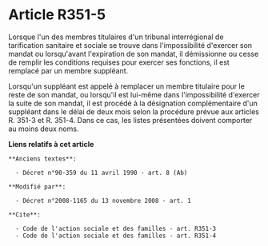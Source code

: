 # Article R351-5

Lorsque l'un des membres titulaires d'un tribunal interrégional de tarification sanitaire et sociale se trouve dans
l'impossibilité d'exercer son mandat ou lorsqu'avant l'expiration de son mandat, il démissionne ou cesse de remplir les
conditions requises pour exercer ses fonctions, il est remplacé par un membre suppléant. 

Lorsqu'un suppléant est appelé à remplacer un membre titulaire pour le reste de son mandat, ou lorsqu'il est lui-même dans
l'impossibilité d'exercer la suite de son mandat, il est procédé à la désignation complémentaire d'un suppléant dans le délai
de deux mois selon la procédure prévue aux articles R. 351-3 et R. 351-4. Dans ce cas, les listes présentées doivent
comporter au moins deux noms.

**Liens relatifs à cet article**

	**Anciens textes**:

	  - Décret n°90-359 du 11 avril 1990 - art. 8 (Ab)

	**Modifié par**:

	  - Décret n°2008-1165 du 13 novembre 2008 - art. 1

	**Cite**:

	  - Code de l'action sociale et des familles - art. R351-3
	  - Code de l'action sociale et des familles - art. R351-4
